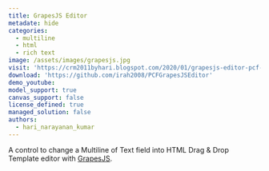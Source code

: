 ```yaml
---
title: GrapesJS Editor
metadate: hide
categories:
  - multiline
  - html
  - rich text
image: /assets/images/grapesjs.jpg
visit: 'https://crm2011byhari.blogspot.com/2020/01/grapesjs-editor-pcf-control-for.html'
download: 'https://github.com/irah2008/PCFGrapesJSEditor'
demo_youtube: 
model_support: true
canvas_support: false
license_defined: true
managed_solution: false
authors:
  - hari_narayanan_kumar
---
```


A control to change a Multiline of Text field into HTML Drag & Drop Template editor with <a target="_blank" href="https://github.com/artf/grapesjs">GrapesJS</a>.
